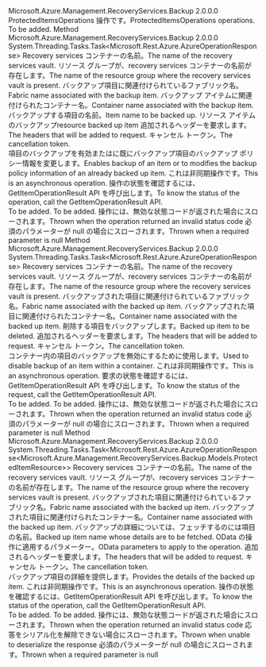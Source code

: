 <Type Name="IProtectedItemsOperations" FullName="Microsoft.Azure.Management.RecoveryServices.Backup.IProtectedItemsOperations">
  <TypeSignature Language="C#" Value="public interface IProtectedItemsOperations" />
  <TypeSignature Language="ILAsm" Value=".class public interface auto ansi abstract IProtectedItemsOperations" />
  <TypeSignature Language="DocId" Value="T:Microsoft.Azure.Management.RecoveryServices.Backup.IProtectedItemsOperations" />
  <TypeSignature Language="VB.NET" Value="Public Interface IProtectedItemsOperations" />
  <TypeSignature Language="F#" Value="type IProtectedItemsOperations = interface" />
  <AssemblyInfo>
    <AssemblyName>Microsoft.Azure.Management.RecoveryServices.Backup</AssemblyName>
    <AssemblyVersion>2.0.0.0</AssemblyVersion>
  </AssemblyInfo>
  <Interfaces />
  <Docs>
    <summary>
            <span data-ttu-id="848a8-101">ProtectedItemsOperations 操作です。</span><span class="sxs-lookup"><span data-stu-id="848a8-101">ProtectedItemsOperations operations.</span></span>
            </summary>
    <remarks>To be added.</remarks>
  </Docs>
  <Members>
    <Member MemberName="CreateOrUpdateWithHttpMessagesAsync">
      <MemberSignature Language="C#" Value="public System.Threading.Tasks.Task&lt;Microsoft.Rest.Azure.AzureOperationResponse&gt; CreateOrUpdateWithHttpMessagesAsync (string vaultName, string resourceGroupName, string fabricName, string containerName, string protectedItemName, Microsoft.Azure.Management.RecoveryServices.Backup.Models.ProtectedItemResource parameters, System.Collections.Generic.Dictionary&lt;string,System.Collections.Generic.List&lt;string&gt;&gt; customHeaders = null, System.Threading.CancellationToken cancellationToken = null);" />
      <MemberSignature Language="ILAsm" Value=".method public hidebysig newslot virtual instance class System.Threading.Tasks.Task`1&lt;class Microsoft.Rest.Azure.AzureOperationResponse&gt; CreateOrUpdateWithHttpMessagesAsync(string vaultName, string resourceGroupName, string fabricName, string containerName, string protectedItemName, class Microsoft.Azure.Management.RecoveryServices.Backup.Models.ProtectedItemResource parameters, class System.Collections.Generic.Dictionary`2&lt;string, class System.Collections.Generic.List`1&lt;string&gt;&gt; customHeaders, valuetype System.Threading.CancellationToken cancellationToken) cil managed" />
      <MemberSignature Language="DocId" Value="M:Microsoft.Azure.Management.RecoveryServices.Backup.IProtectedItemsOperations.CreateOrUpdateWithHttpMessagesAsync(System.String,System.String,System.String,System.String,System.String,Microsoft.Azure.Management.RecoveryServices.Backup.Models.ProtectedItemResource,System.Collections.Generic.Dictionary{System.String,System.Collections.Generic.List{System.String}},System.Threading.CancellationToken)" />
      <MemberSignature Language="F#" Value="abstract member CreateOrUpdateWithHttpMessagesAsync : string * string * string * string * string * Microsoft.Azure.Management.RecoveryServices.Backup.Models.ProtectedItemResource * System.Collections.Generic.Dictionary&lt;string, System.Collections.Generic.List&lt;string&gt;&gt; * System.Threading.CancellationToken -&gt; System.Threading.Tasks.Task&lt;Microsoft.Rest.Azure.AzureOperationResponse&gt;" Usage="iProtectedItemsOperations.CreateOrUpdateWithHttpMessagesAsync (vaultName, resourceGroupName, fabricName, containerName, protectedItemName, parameters, customHeaders, cancellationToken)" />
      <MemberType>Method</MemberType>
      <AssemblyInfo>
        <AssemblyName>Microsoft.Azure.Management.RecoveryServices.Backup</AssemblyName>
        <AssemblyVersion>2.0.0.0</AssemblyVersion>
      </AssemblyInfo>
      <ReturnValue>
        <ReturnType>System.Threading.Tasks.Task&lt;Microsoft.Rest.Azure.AzureOperationResponse&gt;</ReturnType>
      </ReturnValue>
      <Parameters>
        <Parameter Name="vaultName" Type="System.String" />
        <Parameter Name="resourceGroupName" Type="System.String" />
        <Parameter Name="fabricName" Type="System.String" />
        <Parameter Name="containerName" Type="System.String" />
        <Parameter Name="protectedItemName" Type="System.String" />
        <Parameter Name="parameters" Type="Microsoft.Azure.Management.RecoveryServices.Backup.Models.ProtectedItemResource" />
        <Parameter Name="customHeaders" Type="System.Collections.Generic.Dictionary&lt;System.String,System.Collections.Generic.List&lt;System.String&gt;&gt;" />
        <Parameter Name="cancellationToken" Type="System.Threading.CancellationToken" />
      </Parameters>
      <Docs>
        <param name="vaultName">
            <span data-ttu-id="848a8-102">Recovery services コンテナーの名前。</span><span class="sxs-lookup"><span data-stu-id="848a8-102">The name of the recovery services vault.</span></span>
            </param>
        <param name="resourceGroupName">
            <span data-ttu-id="848a8-103">リソース グループが、recovery services コンテナーの名前が存在します。</span><span class="sxs-lookup"><span data-stu-id="848a8-103">The name of the resource group where the recovery services vault is present.</span></span>
            </param>
        <param name="fabricName">
            <span data-ttu-id="848a8-104">バックアップ項目に関連付けられているファブリック名。</span><span class="sxs-lookup"><span data-stu-id="848a8-104">Fabric name associated with the backup item.</span></span>
            </param>
        <param name="containerName">
            <span data-ttu-id="848a8-105">バックアップ アイテムに関連付けられたコンテナー名。</span><span class="sxs-lookup"><span data-stu-id="848a8-105">Container name associated with the backup item.</span></span>
            </param>
        <param name="protectedItemName">
            <span data-ttu-id="848a8-106">バックアップする項目の名前。</span><span class="sxs-lookup"><span data-stu-id="848a8-106">Item name to be backed up.</span></span>
            </param>
        <param name="parameters">
            <span data-ttu-id="848a8-107">リソース アイテムのバックアップ</span><span class="sxs-lookup"><span data-stu-id="848a8-107">resource backed up item</span></span>
            </param>
        <param name="customHeaders">
            <span data-ttu-id="848a8-108">追加されるヘッダーを要求します。</span><span class="sxs-lookup"><span data-stu-id="848a8-108">The headers that will be added to request.</span></span>
            </param>
        <param name="cancellationToken">
            <span data-ttu-id="848a8-109">キャンセル トークン。</span><span class="sxs-lookup"><span data-stu-id="848a8-109">The cancellation token.</span></span>
            </param>
        <summary>
            <span data-ttu-id="848a8-110">項目のバックアップを有効またはに既にバックアップ項目のバックアップ ポリシー情報を変更します。</span><span class="sxs-lookup"><span data-stu-id="848a8-110">Enables backup of an item or to modifies the backup policy information of an already backed up item.</span></span> <span data-ttu-id="848a8-111">これは非同期操作です。</span><span class="sxs-lookup"><span data-stu-id="848a8-111">This is an asynchronous operation.</span></span> <span data-ttu-id="848a8-112">操作の状態を確認するには、GetItemOperationResult API を呼び出します。</span><span class="sxs-lookup"><span data-stu-id="848a8-112">To know the status of the operation, call the GetItemOperationResult API.</span></span>
            </summary>
        <returns>To be added.</returns>
        <remarks>To be added.</remarks>
        <exception cref="T:Microsoft.Rest.Azure.CloudException">
            <span data-ttu-id="848a8-113">操作には、無効な状態コードが返された場合にスローされます。</span><span class="sxs-lookup"><span data-stu-id="848a8-113">Thrown when the operation returned an invalid status code</span></span>
            </exception>
        <exception cref="T:Microsoft.Rest.ValidationException">
            <span data-ttu-id="848a8-114">必須のパラメーターが null の場合にスローされます。</span><span class="sxs-lookup"><span data-stu-id="848a8-114">Thrown when a required parameter is null</span></span>
            </exception>
      </Docs>
    </Member>
    <Member MemberName="DeleteWithHttpMessagesAsync">
      <MemberSignature Language="C#" Value="public System.Threading.Tasks.Task&lt;Microsoft.Rest.Azure.AzureOperationResponse&gt; DeleteWithHttpMessagesAsync (string vaultName, string resourceGroupName, string fabricName, string containerName, string protectedItemName, System.Collections.Generic.Dictionary&lt;string,System.Collections.Generic.List&lt;string&gt;&gt; customHeaders = null, System.Threading.CancellationToken cancellationToken = null);" />
      <MemberSignature Language="ILAsm" Value=".method public hidebysig newslot virtual instance class System.Threading.Tasks.Task`1&lt;class Microsoft.Rest.Azure.AzureOperationResponse&gt; DeleteWithHttpMessagesAsync(string vaultName, string resourceGroupName, string fabricName, string containerName, string protectedItemName, class System.Collections.Generic.Dictionary`2&lt;string, class System.Collections.Generic.List`1&lt;string&gt;&gt; customHeaders, valuetype System.Threading.CancellationToken cancellationToken) cil managed" />
      <MemberSignature Language="DocId" Value="M:Microsoft.Azure.Management.RecoveryServices.Backup.IProtectedItemsOperations.DeleteWithHttpMessagesAsync(System.String,System.String,System.String,System.String,System.String,System.Collections.Generic.Dictionary{System.String,System.Collections.Generic.List{System.String}},System.Threading.CancellationToken)" />
      <MemberSignature Language="F#" Value="abstract member DeleteWithHttpMessagesAsync : string * string * string * string * string * System.Collections.Generic.Dictionary&lt;string, System.Collections.Generic.List&lt;string&gt;&gt; * System.Threading.CancellationToken -&gt; System.Threading.Tasks.Task&lt;Microsoft.Rest.Azure.AzureOperationResponse&gt;" Usage="iProtectedItemsOperations.DeleteWithHttpMessagesAsync (vaultName, resourceGroupName, fabricName, containerName, protectedItemName, customHeaders, cancellationToken)" />
      <MemberType>Method</MemberType>
      <AssemblyInfo>
        <AssemblyName>Microsoft.Azure.Management.RecoveryServices.Backup</AssemblyName>
        <AssemblyVersion>2.0.0.0</AssemblyVersion>
      </AssemblyInfo>
      <ReturnValue>
        <ReturnType>System.Threading.Tasks.Task&lt;Microsoft.Rest.Azure.AzureOperationResponse&gt;</ReturnType>
      </ReturnValue>
      <Parameters>
        <Parameter Name="vaultName" Type="System.String" />
        <Parameter Name="resourceGroupName" Type="System.String" />
        <Parameter Name="fabricName" Type="System.String" />
        <Parameter Name="containerName" Type="System.String" />
        <Parameter Name="protectedItemName" Type="System.String" />
        <Parameter Name="customHeaders" Type="System.Collections.Generic.Dictionary&lt;System.String,System.Collections.Generic.List&lt;System.String&gt;&gt;" />
        <Parameter Name="cancellationToken" Type="System.Threading.CancellationToken" />
      </Parameters>
      <Docs>
        <param name="vaultName">
            <span data-ttu-id="848a8-115">Recovery services コンテナーの名前。</span><span class="sxs-lookup"><span data-stu-id="848a8-115">The name of the recovery services vault.</span></span>
            </param>
        <param name="resourceGroupName">
            <span data-ttu-id="848a8-116">リソース グループが、recovery services コンテナーの名前が存在します。</span><span class="sxs-lookup"><span data-stu-id="848a8-116">The name of the resource group where the recovery services vault is present.</span></span>
            </param>
        <param name="fabricName">
            <span data-ttu-id="848a8-117">バックアップされた項目に関連付けられているファブリック名。</span><span class="sxs-lookup"><span data-stu-id="848a8-117">Fabric name associated with the backed up item.</span></span>
            </param>
        <param name="containerName">
            <span data-ttu-id="848a8-118">バックアップされた項目に関連付けられたコンテナー名。</span><span class="sxs-lookup"><span data-stu-id="848a8-118">Container name associated with the backed up item.</span></span>
            </param>
        <param name="protectedItemName">
            <span data-ttu-id="848a8-119">削除する項目をバックアップします。</span><span class="sxs-lookup"><span data-stu-id="848a8-119">Backed up item to be deleted.</span></span>
            </param>
        <param name="customHeaders">
            <span data-ttu-id="848a8-120">追加されるヘッダーを要求します。</span><span class="sxs-lookup"><span data-stu-id="848a8-120">The headers that will be added to request.</span></span>
            </param>
        <param name="cancellationToken">
            <span data-ttu-id="848a8-121">キャンセル トークン。</span><span class="sxs-lookup"><span data-stu-id="848a8-121">The cancellation token.</span></span>
            </param>
        <summary>
            <span data-ttu-id="848a8-122">コンテナー内の項目のバックアップを無効にするために使用します。</span><span class="sxs-lookup"><span data-stu-id="848a8-122">Used to disable backup of an item within a container.</span></span> <span data-ttu-id="848a8-123">これは非同期操作です。</span><span class="sxs-lookup"><span data-stu-id="848a8-123">This is an asynchronous operation.</span></span> <span data-ttu-id="848a8-124">要求の状態を確認するには、GetItemOperationResult API を呼び出します。</span><span class="sxs-lookup"><span data-stu-id="848a8-124">To know the status of the request, call the GetItemOperationResult API.</span></span>
            </summary>
        <returns>To be added.</returns>
        <remarks>To be added.</remarks>
        <exception cref="T:Microsoft.Rest.Azure.CloudException">
            <span data-ttu-id="848a8-125">操作には、無効な状態コードが返された場合にスローされます。</span><span class="sxs-lookup"><span data-stu-id="848a8-125">Thrown when the operation returned an invalid status code</span></span>
            </exception>
        <exception cref="T:Microsoft.Rest.ValidationException">
            <span data-ttu-id="848a8-126">必須のパラメーターが null の場合にスローされます。</span><span class="sxs-lookup"><span data-stu-id="848a8-126">Thrown when a required parameter is null</span></span>
            </exception>
      </Docs>
    </Member>
    <Member MemberName="GetWithHttpMessagesAsync">
      <MemberSignature Language="C#" Value="public System.Threading.Tasks.Task&lt;Microsoft.Rest.Azure.AzureOperationResponse&lt;Microsoft.Azure.Management.RecoveryServices.Backup.Models.ProtectedItemResource&gt;&gt; GetWithHttpMessagesAsync (string vaultName, string resourceGroupName, string fabricName, string containerName, string protectedItemName, Microsoft.Rest.Azure.OData.ODataQuery&lt;Microsoft.Azure.Management.RecoveryServices.Backup.Models.GetProtectedItemQueryObject&gt; odataQuery = null, System.Collections.Generic.Dictionary&lt;string,System.Collections.Generic.List&lt;string&gt;&gt; customHeaders = null, System.Threading.CancellationToken cancellationToken = null);" />
      <MemberSignature Language="ILAsm" Value=".method public hidebysig newslot virtual instance class System.Threading.Tasks.Task`1&lt;class Microsoft.Rest.Azure.AzureOperationResponse`1&lt;class Microsoft.Azure.Management.RecoveryServices.Backup.Models.ProtectedItemResource&gt;&gt; GetWithHttpMessagesAsync(string vaultName, string resourceGroupName, string fabricName, string containerName, string protectedItemName, class Microsoft.Rest.Azure.OData.ODataQuery`1&lt;class Microsoft.Azure.Management.RecoveryServices.Backup.Models.GetProtectedItemQueryObject&gt; odataQuery, class System.Collections.Generic.Dictionary`2&lt;string, class System.Collections.Generic.List`1&lt;string&gt;&gt; customHeaders, valuetype System.Threading.CancellationToken cancellationToken) cil managed" />
      <MemberSignature Language="DocId" Value="M:Microsoft.Azure.Management.RecoveryServices.Backup.IProtectedItemsOperations.GetWithHttpMessagesAsync(System.String,System.String,System.String,System.String,System.String,Microsoft.Rest.Azure.OData.ODataQuery{Microsoft.Azure.Management.RecoveryServices.Backup.Models.GetProtectedItemQueryObject},System.Collections.Generic.Dictionary{System.String,System.Collections.Generic.List{System.String}},System.Threading.CancellationToken)" />
      <MemberSignature Language="F#" Value="abstract member GetWithHttpMessagesAsync : string * string * string * string * string * Microsoft.Rest.Azure.OData.ODataQuery&lt;Microsoft.Azure.Management.RecoveryServices.Backup.Models.GetProtectedItemQueryObject&gt; * System.Collections.Generic.Dictionary&lt;string, System.Collections.Generic.List&lt;string&gt;&gt; * System.Threading.CancellationToken -&gt; System.Threading.Tasks.Task&lt;Microsoft.Rest.Azure.AzureOperationResponse&lt;Microsoft.Azure.Management.RecoveryServices.Backup.Models.ProtectedItemResource&gt;&gt;" Usage="iProtectedItemsOperations.GetWithHttpMessagesAsync (vaultName, resourceGroupName, fabricName, containerName, protectedItemName, odataQuery, customHeaders, cancellationToken)" />
      <MemberType>Method</MemberType>
      <AssemblyInfo>
        <AssemblyName>Microsoft.Azure.Management.RecoveryServices.Backup</AssemblyName>
        <AssemblyVersion>2.0.0.0</AssemblyVersion>
      </AssemblyInfo>
      <ReturnValue>
        <ReturnType>System.Threading.Tasks.Task&lt;Microsoft.Rest.Azure.AzureOperationResponse&lt;Microsoft.Azure.Management.RecoveryServices.Backup.Models.ProtectedItemResource&gt;&gt;</ReturnType>
      </ReturnValue>
      <Parameters>
        <Parameter Name="vaultName" Type="System.String" />
        <Parameter Name="resourceGroupName" Type="System.String" />
        <Parameter Name="fabricName" Type="System.String" />
        <Parameter Name="containerName" Type="System.String" />
        <Parameter Name="protectedItemName" Type="System.String" />
        <Parameter Name="odataQuery" Type="Microsoft.Rest.Azure.OData.ODataQuery&lt;Microsoft.Azure.Management.RecoveryServices.Backup.Models.GetProtectedItemQueryObject&gt;" />
        <Parameter Name="customHeaders" Type="System.Collections.Generic.Dictionary&lt;System.String,System.Collections.Generic.List&lt;System.String&gt;&gt;" />
        <Parameter Name="cancellationToken" Type="System.Threading.CancellationToken" />
      </Parameters>
      <Docs>
        <param name="vaultName">
            <span data-ttu-id="848a8-127">Recovery services コンテナーの名前。</span><span class="sxs-lookup"><span data-stu-id="848a8-127">The name of the recovery services vault.</span></span>
            </param>
        <param name="resourceGroupName">
            <span data-ttu-id="848a8-128">リソース グループが、recovery services コンテナーの名前が存在します。</span><span class="sxs-lookup"><span data-stu-id="848a8-128">The name of the resource group where the recovery services vault is present.</span></span>
            </param>
        <param name="fabricName">
            <span data-ttu-id="848a8-129">バックアップされた項目に関連付けられているファブリック名。</span><span class="sxs-lookup"><span data-stu-id="848a8-129">Fabric name associated with the backed up item.</span></span>
            </param>
        <param name="containerName">
            <span data-ttu-id="848a8-130">バックアップされた項目に関連付けられたコンテナー名。</span><span class="sxs-lookup"><span data-stu-id="848a8-130">Container name associated with the backed up item.</span></span>
            </param>
        <param name="protectedItemName">
            <span data-ttu-id="848a8-131">バックアップの詳細については、フェッチするのには項目の名前。</span><span class="sxs-lookup"><span data-stu-id="848a8-131">Backed up item name whose details are to be fetched.</span></span>
            </param>
        <param name="odataQuery">
            <span data-ttu-id="848a8-132">OData の操作に適用するパラメーター。</span><span class="sxs-lookup"><span data-stu-id="848a8-132">OData parameters to apply to the operation.</span></span>
            </param>
        <param name="customHeaders">
            <span data-ttu-id="848a8-133">追加されるヘッダーを要求します。</span><span class="sxs-lookup"><span data-stu-id="848a8-133">The headers that will be added to request.</span></span>
            </param>
        <param name="cancellationToken">
            <span data-ttu-id="848a8-134">キャンセル トークン。</span><span class="sxs-lookup"><span data-stu-id="848a8-134">The cancellation token.</span></span>
            </param>
        <summary>
            <span data-ttu-id="848a8-135">バックアップ項目の詳細を提供します。</span><span class="sxs-lookup"><span data-stu-id="848a8-135">Provides the details of the backed up item.</span></span> <span data-ttu-id="848a8-136">これは非同期操作です。</span><span class="sxs-lookup"><span data-stu-id="848a8-136">This is an asynchronous operation.</span></span> <span data-ttu-id="848a8-137">操作の状態を確認するには、GetItemOperationResult API を呼び出します。</span><span class="sxs-lookup"><span data-stu-id="848a8-137">To know the status of the operation, call the GetItemOperationResult API.</span></span>
            </summary>
        <returns>To be added.</returns>
        <remarks>To be added.</remarks>
        <exception cref="T:Microsoft.Rest.Azure.CloudException">
            <span data-ttu-id="848a8-138">操作には、無効な状態コードが返された場合にスローされます。</span><span class="sxs-lookup"><span data-stu-id="848a8-138">Thrown when the operation returned an invalid status code</span></span>
            </exception>
        <exception cref="T:Microsoft.Rest.SerializationException">
            <span data-ttu-id="848a8-139">応答をシリアル化を解除できない場合にスローされます。</span><span class="sxs-lookup"><span data-stu-id="848a8-139">Thrown when unable to deserialize the response</span></span>
            </exception>
        <exception cref="T:Microsoft.Rest.ValidationException">
            <span data-ttu-id="848a8-140">必須のパラメーターが null の場合にスローされます。</span><span class="sxs-lookup"><span data-stu-id="848a8-140">Thrown when a required parameter is null</span></span>
            </exception>
      </Docs>
    </Member>
  </Members>
</Type>